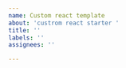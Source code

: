 ```yaml
---
name: Custom react template
about: 'custrom react starter '
title: ''
labels: ''
assignees: ''

---
```



